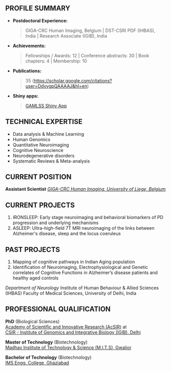 
## PROFILE SUMMARY

* **Postdoctoral Experience:**
  > GIGA-CRC Human Imaging, Belgium | DST-CSRI PDF (IHBAS), India | Research Associate (IGIB), India
* **Achievements:**
  > Fellowships / Awards: 12 | Conference abstracts: 30 | Book chapters: 4 | Membership: 10
* **Publications:**
  > 35 (https://scholar.google.com/citations?user=DdvvgpQAAAAJ&hl=en) 
* **Shiny apps:**
  > [GAMLSS Shiny App](https://puneet-talwar.shinyapps.io/GAMLSSToolbox/)


## TECHNICAL EXPERTISE

- Data analysis & Machine Learning
- Human Genomics
- Quantitative Neuroimaging
- Cognitive Neuroscience
- Neurodegenerative disorders 
- Systematic Reviews & Meta-analysis


## CURRENT POSITION

**Assistant Scientist** 
_[GIGA-CRC Human Imaging, University of Liege, Belgium](https://www.gigacrc.uliege.be/cms/c_4212477/fr/gigacrc)_


## CURRENT PROJECTS

 1.  IRONSLEEP: Early stage neuroimaging and behavioral biomarkers of PD progression and underlying mechanisms
 2.  ASLEEP: Ultra-high-field 7T MRI neuroimaging of the links between Alzheimer's disease, sleep and the locus coeruleus


## PAST PROJECTS 

1. Mapping of cognitive pathways in Indian Aging population
2. Identification of Neuroimaging, Electrophysiological and Genetic correlates of Cognitive Functions in Alzheimer’s disease patients and healthy aged controls 

_Department of Neurology_
Institute of Human Behaviour & Allied Sciences (IHBAS)
Faculty of Medical Sciences, University of Delhi, India


## PROFESSIONAL QUALIFICATION

**PhD** (Biological Sciences) 									   
[Academy of Scientific and Innovative Research (AcSIR)](http://acsir.res.in/) at					
[CSIR - Institute of Genomics and Integrative Biology (IGIB), Delhi](https://www.igib.res.in/)

**Master of Technology** (Biotechnology) 		   	  
[Madhav Institute of Technology & Science (M.I.T.S), Gwalior](http://mitsgwalior.in/)

**Bachelor of Technology** (Biotechnology) 		    	             
[IMS Engg. College, Ghaziabad](http://www.imsec.ac.in/)

